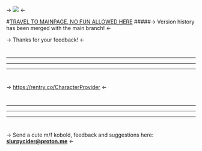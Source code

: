 -> ![](https://media.tenor.com/odDQQs7kCFEAAAAC/star-rail-pom-pom.gif) <-

#[TRAVEL TO MAINPAGE, NO FUN ALLOWED HERE](https://rentry.co/CharacterProvider)
#####-> Version history has been merged with the main branch! <-

-> Thanks for your feedback! <-

#
- - -
- - -
- - -
#

-> https://rentry.co/CharacterProvider <-

#
- - -
- - -
- - -
#

-> Send a cute m/f kobold, feedback and suggestions here: **slurpycider@proton.me** <-